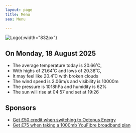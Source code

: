 ```yaml
---
layout: page
title: Menu
seo: Menu

---
```


![Logo](/images/logo.jpg){:width="832px"}

<!-- weather_marker starts -->
## On Monday, 18 August 2025

- The average temperature today is 20.66˚C,
- With highs of 21.64˚C and lows of 20.38˚C,
- It may feel like 20.4˚C with broken clouds
- The wind speed is 2.06m/s and visibility is 10000m
- The pressure is 1018hPa and humidity is 62%
- The sun will rise at 04:57 and set at 19:26

<!-- weather_marker ends -->

## Sponsors

- [Get £50 credit when switching to Octopus Energy](https://bit.ly/3oD1nnS)
- [Get £75 when taking a 1000mb YouFibre broadband plan](https://aklam.io/91zWhU?)
